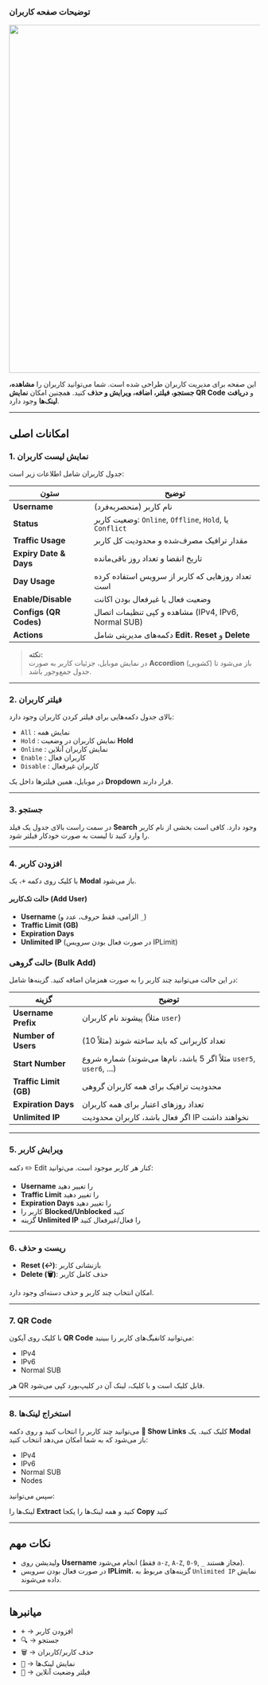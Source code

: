 ### توضیحات صفحه کاربران


<p align="center">
 <img src="https://github.com/user-attachments/assets/cca881cb-57bd-49b5-808f-6c099c937ede" width="900" height="700">
</p>


این صفحه برای مدیریت کاربران طراحی شده است. شما می‌توانید کاربران را **مشاهده، جستجو، فیلتر، اضافه، ویرایش و حذف** کنید. همچنین امکان **نمایش QR Code** و **دریافت لینک‌ها** وجود دارد.

---

## امکانات اصلی

### 1. نمایش لیست کاربران
جدول کاربران شامل اطلاعات زیر است:

| ستون | توضیح |
|------|--------|
| **Username** | نام کاربر (منحصربه‌فرد) |
| **Status** | وضعیت کاربر: `Online`, `Offline`, `Hold`, یا `Conflict` |
| **Traffic Usage** | مقدار ترافیک مصرف‌شده و محدودیت کل کاربر |
| **Expiry Date & Days** | تاریخ انقضا و تعداد روز باقی‌مانده |
| **Day Usage** | تعداد روزهایی که کاربر از سرویس استفاده کرده است |
| **Enable/Disable** | وضعیت فعال یا غیرفعال بودن اکانت |
| **Configs (QR Codes)** | مشاهده و کپی تنظیمات اتصال (IPv4, IPv6, Normal SUB) |
| **Actions** | دکمه‌های مدیریتی شامل **Edit**، **Reset** و **Delete** |

> **نکته:**  
> در نمایش موبایل، جزئیات کاربر به صورت **Accordion** (کشویی) باز می‌شود تا جدول جمع‌وجور باشد.

---

### 2. فیلتر کاربران

بالای جدول دکمه‌هایی برای فیلتر کردن کاربران وجود دارد:

- `All` : نمایش همه
- `Hold` : نمایش کاربران در وضعیت **Hold**
- `Online` : نمایش کاربران آنلاین
- `Enable` : کاربران فعال
- `Disable` : کاربران غیرفعال

در موبایل، همین فیلترها داخل یک **Dropdown** قرار دارند.

---

### 3. جستجو

در سمت راست بالای جدول یک فیلد **Search** وجود دارد.
کافی است بخشی از نام کاربر را وارد کنید تا لیست به صورت خودکار فیلتر شود.

---

### 4. افزودن کاربر

با کلیک روی دکمه <kbd>+</kbd>، یک **Modal** باز می‌شود.

#### حالت تک‌کاربر (Add User)

- **Username** (الزامی، فقط حروف، عدد و `_`)
- **Traffic Limit (GB)**
- **Expiration Days**
- **Unlimited IP** (در صورت فعال بودن سرویس IPLimit)

### حالت گروهی (Bulk Add)
در این حالت می‌توانید چند کاربر را به صورت همزمان اضافه کنید. گزینه‌ها شامل:

| گزینه | توضیح |
|-------|--------|
| **Username Prefix** | پیشوند نام کاربران (مثلاً `user`) |
| **Number of Users** | تعداد کاربرانی که باید ساخته شوند (مثلاً 10) |
| **Start Number** | شماره شروع (مثلاً اگر 5 باشد، نام‌ها می‌شوند `user5`, `user6`, ...) |
| **Traffic Limit (GB)** | محدودیت ترافیک برای همه کاربران گروهی |
| **Expiration Days** | تعداد روزهای اعتبار برای همه کاربران |
| **Unlimited IP** | اگر فعال باشد، کاربران محدودیت IP نخواهند داشت |

---

### 5. ویرایش کاربر

دکمه ✏️ Edit کنار هر کاربر موجود است.
می‌توانید:

  - **Username** را تغییر دهید
  - **Traffic Limit** را تغییر دهید
  - **Expiration Days** را تغییر دهید
  - کاربر را **Blocked/Unblocked** کنید
  - گزینه **Unlimited IP** را فعال/غیرفعال کنید

---

### 6. ریست و حذف

- **Reset (↩)**: بازنشانی کاربر
- **Delete (🗑)**: حذف کامل کاربر

امکان انتخاب چند کاربر و حذف دسته‌ای وجود دارد.

---

### 7. QR Code

با کلیک روی آیکون **QR Code** می‌توانید کانفیگ‌های کاربر را ببینید:

  - IPv4
  - IPv6
  - Normal SUB

هر QR قابل کلیک است و با کلیک، لینک آن در کلیپ‌بورد کپی می‌شود.

---

### 8. استخراج لینک‌ها
می‌توانید چند کاربر را انتخاب کنید و روی دکمه **🔗 Show Links** کلیک کنید.
 یک **Modal** باز می‌شود که به شما امکان می‌دهد انتخاب کنید:


  - IPv4
  - IPv6
  - Normal SUB
  - Nodes


سپس می‌توانید:

لینک‌ها را **Extract** کنید و 
همه لینک‌ها را یکجا **Copy** کنید

---

## نکات مهم

- ولیدیشن روی **Username** انجام می‌شود (فقط `a-z`, `A-Z`, `0-9`, `_` مجاز هستند).
- در صورت فعال بودن سرویس **IPLimit**، گزینه‌های مربوط به `Unlimited IP` نمایش داده می‌شوند.

---

## میانبرها
- <kbd>+</kbd> → افزودن کاربر
- <kbd>🔍</kbd> → جستجو
- <kbd>🗑</kbd> → حذف کاربر/کاربران
- <kbd>🔗</kbd> → نمایش لینک‌ها
- <kbd>📶</kbd> → فیلتر وضعیت آنلاین
